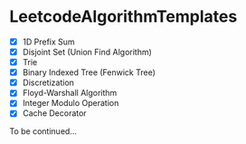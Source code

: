 # LeetcodeAlgorithmTemplates

- [x] 1D Prefix Sum
- [x] Disjoint Set (Union Find Algorithm)
- [x] Trie
- [x] Binary Indexed Tree (Fenwick Tree)
- [x] Discretization
- [x] Floyd-Warshall Algorithm
- [x] Integer Modulo Operation
- [x] Cache Decorator

To be continued...
